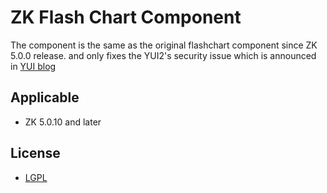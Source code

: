 ZK Flash Chart Component
========================
The component is the same as the original flashchart component since ZK 5.0.0 release.
and only fixes the YUI2's security issue which is announced in [YUI blog](http://www.yuiblog.com/blog/2012/10/30/security-announcement-swf-vulnerability-in-yui-2/)

## Applicable
 * ZK 5.0.10 and later

## License
 * [LGPL](http://www.gnu.org/licenses/lgpl-2.1.html)